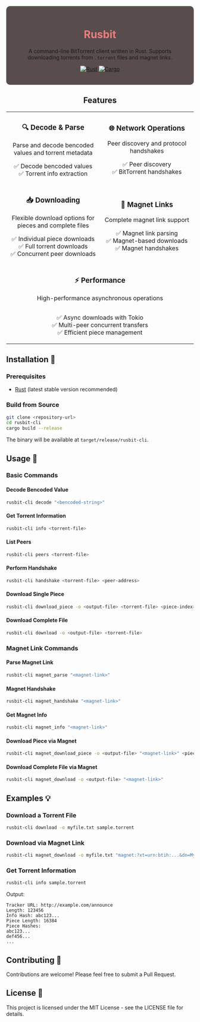 <div align="center" style="background-color: #584c4cff; padding: 20px; border-radius: 10px;">
<h1 style="color: #ec7e7eff;">Rusbit</h1>

A command-line BitTorrent client written in Rust. Supports downloading torrents from `.torrent` files and magnet links.

[![Rust](https://img.shields.io/badge/rust-%23000000.svg?style=for-the-badge&logo=rust&logoColor=white)](https://www.rust-lang.org/)
[![Cargo](https://img.shields.io/badge/cargo-%23000000.svg?style=for-the-badge&logo=rust&logoColor=white)](https://doc.rust-lang.org/cargo/)

</div>




<div align="center">
    <h2>Features</h2>
  <table>
    <tr>
      <td align="center" width="50%">
        <h3>🔍 <strong>Decode & Parse</strong></h3>
        <p>Parse and decode bencoded values and torrent metadata</p>
        <ul style="list-style-type: none; padding-left: 0;">
          <li>✅ Decode bencoded values</li>
          <li>✅ Torrent info extraction</li>
        </ul>
      </td>
      <td align="center" width="50%">
        <h3>🌐 <strong>Network Operations</strong></h3>
        <p>Peer discovery and protocol handshakes</p>
        <ul style="list-style-type: none; padding-left: 0;">
          <li>✅ Peer discovery</li>
          <li>✅ BitTorrent handshakes</li>
        </ul>
      </td>
    </tr>
    <tr>
      <td align="center" width="50%">
        <h3>📥 <strong>Downloading</strong></h3>
        <p>Flexible download options for pieces and complete files</p>
        <ul style="list-style-type: none; padding-left: 0;">
          <li>✅ Individual piece downloads</li>
          <li>✅ Full torrent downloads</li>
          <li>✅ Concurrent peer downloads</li>
        </ul>
      </td>
      <td align="center" width="50%">
        <h3>🧲 <strong>Magnet Links</strong></h3>
        <p>Complete magnet link support</p>
        <ul style="list-style-type: none; padding-left: 0;">
          <li>✅ Magnet link parsing</li>
          <li>✅ Magnet-based downloads</li>
          <li>✅ Magnet handshakes</li>
        </ul>
      </td>
    </tr>
    <tr>
      <td align="center" colspan="2">
        <h3>⚡ <strong>Performance</strong></h3>
        <p>High-performance asynchronous operations</p>
        <ul style="list-style-type: none; padding-left: 0; display: inline-block;">
          <li>✅ Async downloads with Tokio</li>
          <li>✅ Multi-peer concurrent transfers</li>
          <li>✅ Efficient piece management</li>
        </ul>
      </td>
    </tr>
  </table>
</div>

## Installation 🚀

### Prerequisites

- [Rust](https://www.rust-lang.org/tools/install) (latest stable version recommended)

### Build from Source

```bash
git clone <repository-url>
cd rusbit-cli
cargo build --release
```

The binary will be available at `target/release/rusbit-cli`.

## Usage 📖

### Basic Commands

#### Decode Bencoded Value
```bash
rusbit-cli decode "<bencoded-string>"
```

#### Get Torrent Information
```bash
rusbit-cli info <torrent-file>
```

#### List Peers
```bash
rusbit-cli peers <torrent-file>
```

#### Perform Handshake
```bash
rusbit-cli handshake <torrent-file> <peer-address>
```

#### Download Single Piece
```bash
rusbit-cli download_piece -o <output-file> <torrent-file> <piece-index>
```

#### Download Complete File
```bash
rusbit-cli download -o <output-file> <torrent-file>
```

### Magnet Link Commands

#### Parse Magnet Link
```bash
rusbit-cli magnet_parse "<magnet-link>"
```

#### Magnet Handshake
```bash
rusbit-cli magnet_handshake "<magnet-link>"
```

#### Get Magnet Info
```bash
rusbit-cli magnet_info "<magnet-link>"
```

#### Download Piece via Magnet
```bash
rusbit-cli magnet_download_piece -o <output-file> "<magnet-link>" <piece-index>
```

#### Download Complete File via Magnet
```bash
rusbit-cli magnet_download -o <output-file> "<magnet-link>"
```

## Examples 💡

### Download a Torrent File
```bash
rusbit-cli download -o myfile.txt sample.torrent
```

### Download via Magnet Link
```bash
rusbit-cli magnet_download -o myfile.txt "magnet:?xt=urn:btih:...&dn=MyFile&tr=..."
```

### Get Torrent Information
```bash
rusbit-cli info sample.torrent
```

Output:
```
Tracker URL: http://example.com/announce
Length: 123456
Info Hash: abc123...
Piece Length: 16384
Piece Hashes:
abc123...
def456...
...
```


## Contributing 🤝

Contributions are welcome! Please feel free to submit a Pull Request.

## License 📄

This project is licensed under the MIT License - see the LICENSE file for details.
